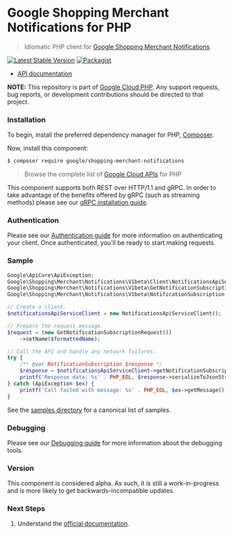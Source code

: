 # Google Shopping Merchant Notifications for PHP

> Idiomatic PHP client for [Google Shopping Merchant Notifications](https://developers.google.com/merchant/api).

[![Latest Stable Version](https://poser.pugx.org/google/shopping-merchant-notifications/v/stable)](https://packagist.org/packages/google/shopping-merchant-notifications) [![Packagist](https://img.shields.io/packagist/dm/google/shopping-merchant-notifications.svg)](https://packagist.org/packages/google/shopping-merchant-notifications)

* [API documentation](https://cloud.google.com/php/docs/reference/shopping-merchant-notifications/latest)

**NOTE:** This repository is part of [Google Cloud PHP](https://github.com/googleapis/google-cloud-php). Any
support requests, bug reports, or development contributions should be directed to
that project.

### Installation

To begin, install the preferred dependency manager for PHP, [Composer](https://getcomposer.org/).

Now, install this component:

```sh
$ composer require google/shopping-merchant-notifications
```

> Browse the complete list of [Google Cloud APIs](https://cloud.google.com/php/docs/reference)
> for PHP

This component supports both REST over HTTP/1.1 and gRPC. In order to take advantage of the benefits
offered by gRPC (such as streaming methods) please see our
[gRPC installation guide](https://cloud.google.com/php/grpc).

### Authentication

Please see our [Authentication guide](https://github.com/googleapis/google-cloud-php/blob/main/AUTHENTICATION.md) for more information
on authenticating your client. Once authenticated, you'll be ready to start making requests.

### Sample

```php
Google\ApiCore\ApiException;
Google\Shopping\Merchant\Notifications\V1beta\Client\NotificationsApiServiceClient;
Google\Shopping\Merchant\Notifications\V1beta\GetNotificationSubscriptionRequest;
Google\Shopping\Merchant\Notifications\V1beta\NotificationSubscription;

// Create a client.
$notificationsApiServiceClient = new NotificationsApiServiceClient();

// Prepare the request message.
$request = (new GetNotificationSubscriptionRequest())
    ->setName($formattedName);

// Call the API and handle any network failures.
try {
    /** @var NotificationSubscription $response */
    $response = $notificationsApiServiceClient->getNotificationSubscription($request);
    printf('Response data: %s' . PHP_EOL, $response->serializeToJsonString());
} catch (ApiException $ex) {
    printf('Call failed with message: %s' . PHP_EOL, $ex->getMessage());
}
```

See the [samples directory](https://github.com/googleapis/php-shopping-merchant-notifications/tree/main/samples) for a canonical list of samples.

### Debugging

Please see our [Debugging guide](https://github.com/googleapis/google-cloud-php/blob/main/DEBUG.md)
for more information about the debugging tools.

### Version

This component is considered alpha. As such, it is still a work-in-progress and is more likely to get backwards-incompatible updates.

### Next Steps

1. Understand the [official documentation](https://developers.google.com/merchant/api).
